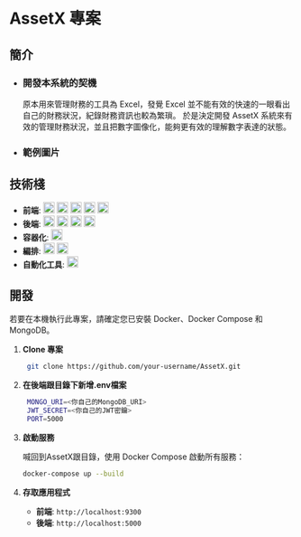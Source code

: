 # AssetX 專案

## 簡介

- ### 開發本系統的契機
  原本用來管理財務的工具為 Excel，發覺 Excel 並不能有效的快速的一眼看出自己的財務狀況，紀錄財務資訊也較為繁瑣。
  於是決定開發 AssetX 系統來有效的管理財務狀況，並且把數字圖像化，能夠更有效的理解數字表達的狀態。
- ### 範例圖片

## 技術棧
- **前端**: <img src="https://img.shields.io/badge/javascript-grey?style=for-the-badge&logo=javascript" alt="tag" height="20"/> <img src="https://img.shields.io/badge/mui-grey?style=for-the-badge&logo=mui" alt="tag" height="20"/> <img src="https://img.shields.io/badge/vite-grey?style=for-the-badge&logo=vite" alt="tag" height="20"/> <img src="https://img.shields.io/badge/npm-v11.4.0-blue" alt="tag" height="20"/> <img src="https://img.shields.io/badge/node-v22.14.0-blue" alt="tag" height="20"/>
- **後端**: <img src="https://img.shields.io/badge/node.js-grey?style=for-the-badge&logo=node.js" alt="tag" height="20"/> <img src="https://img.shields.io/badge/mongodb-grey?style=for-the-badge&logo=mongodb" alt="tag" height="20"/> <img src="https://img.shields.io/badge/npm-v11.4.0-blue" alt="tag" height="20"/> <img src="https://img.shields.io/badge/node-v22.14.0-blue" alt="tag" height="20"/>
- **容器化**: <img src="https://img.shields.io/badge/docker-grey?style=for-the-badge&logo=docker" alt="tag" height="20"/>
- **編排**: <img src="https://img.shields.io/badge/k8s-grey?style=for-the-badge&logo=kubernetes" alt="tag" height="20"/> <img src="https://img.shields.io/badge/skaffold-grey?style=for-the-badge&logo=skaffold" alt="tag" height="20"/>
- **自動化工具**: <img src="https://img.shields.io/badge/github action-grey?style=for-the-badge&logo=githubactions" alt="tag" height="20"/>

## 開發

若要在本機執行此專案，請確定您已安裝 Docker、Docker Compose 和 MongoDB。

1.  **Clone 專案**
   
     ```bash
      git clone https://github.com/your-username/AssetX.git
      ```
     
2.  **在後端跟目錄下新增.env檔案**
   
     ```bash
      MONGO_URI=<你自己的MongoDB_URI>
      JWT_SECRET=<你自己的JWT密鑰>
      PORT=5000
      ``` 

3.  **啟動服務**

    喊回到AssetX跟目錄，使用 Docker Compose 啟動所有服務：

    ```bash
    docker-compose up --build
    ```

4.  **存取應用程式**
    - **前端**: `http://localhost:9300`
    - **後端**: `http://localhost:5000`
